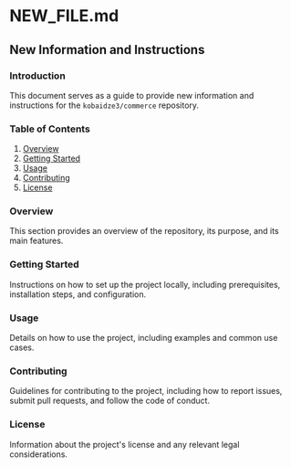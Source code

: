 # NEW_FILE.md

## New Information and Instructions

### Introduction
This document serves as a guide to provide new information and instructions for the `kobaidze3/commerce` repository.

### Table of Contents
1. [Overview](#overview)
2. [Getting Started](#getting-started)
3. [Usage](#usage)
4. [Contributing](#contributing)
5. [License](#license)

### Overview
This section provides an overview of the repository, its purpose, and its main features.

### Getting Started
Instructions on how to set up the project locally, including prerequisites, installation steps, and configuration.

### Usage
Details on how to use the project, including examples and common use cases.

### Contributing
Guidelines for contributing to the project, including how to report issues, submit pull requests, and follow the code of conduct.

### License
Information about the project's license and any relevant legal considerations.

